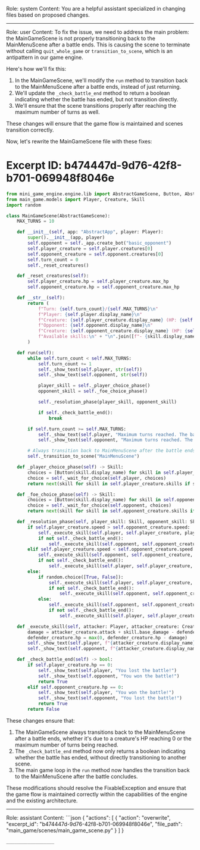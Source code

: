 Role: system
Content: You are a helpful assistant specialized in changing files based on proposed changes.
__________________
Role: user
Content: To fix the issue, we need to address the main problem: the MainGameScene is not properly transitioning back to the MainMenuScene after a battle ends. This is causing the scene to terminate without calling `quit_whole_game` or `transition_to_scene`, which is an antipattern in our game engine.

Here's how we'll fix this:

1. In the MainGameScene, we'll modify the `run` method to transition back to the MainMenuScene after a battle ends, instead of just returning.
2. We'll update the `_check_battle_end` method to return a boolean indicating whether the battle has ended, but not transition directly.
3. We'll ensure that the scene transitions properly after reaching the maximum number of turns as well.

These changes will ensure that the game flow is maintained and scenes transition correctly.

Now, let's rewrite the MainGameScene file with these fixes:

# Excerpt ID: b474447d-9d76-42f8-b701-069948f8046e
```python main_game/scenes/main_game_scene.py
from mini_game_engine.engine.lib import AbstractGameScene, Button, AbstractApp
from main_game.models import Player, Creature, Skill
import random

class MainGameScene(AbstractGameScene):
    MAX_TURNS = 10

    def __init__(self, app: "AbstractApp", player: Player):
        super().__init__(app, player)
        self.opponent = self._app.create_bot("basic_opponent")
        self.player_creature = self.player.creatures[0]
        self.opponent_creature = self.opponent.creatures[0]
        self.turn_count = 0
        self._reset_creatures()

    def _reset_creatures(self):
        self.player_creature.hp = self.player_creature.max_hp
        self.opponent_creature.hp = self.opponent_creature.max_hp

    def __str__(self):
        return (
            f"Turn: {self.turn_count}/{self.MAX_TURNS}\n"
            f"Player: {self.player.display_name}\n"
            f"Creature: {self.player_creature.display_name} (HP: {self.player_creature.hp}/{self.player_creature.max_hp})\n"
            f"Opponent: {self.opponent.display_name}\n"
            f"Creature: {self.opponent_creature.display_name} (HP: {self.opponent_creature.hp}/{self.opponent_creature.max_hp})\n"
            f"Available skills:\n" + "\n".join([f"- {skill.display_name}" for skill in self.player_creature.skills])
        )

    def run(self):
        while self.turn_count < self.MAX_TURNS:
            self.turn_count += 1
            self._show_text(self.player, str(self))
            self._show_text(self.opponent, str(self))

            player_skill = self._player_choice_phase()
            opponent_skill = self._foe_choice_phase()

            self._resolution_phase(player_skill, opponent_skill)

            if self._check_battle_end():
                break

        if self.turn_count >= self.MAX_TURNS:
            self._show_text(self.player, "Maximum turns reached. The battle ends in a draw!")
            self._show_text(self.opponent, "Maximum turns reached. The battle ends in a draw!")

        # Always transition back to MainMenuScene after the battle ends
        self._transition_to_scene("MainMenuScene")

    def _player_choice_phase(self) -> Skill:
        choices = [Button(skill.display_name) for skill in self.player_creature.skills]
        choice = self._wait_for_choice(self.player, choices)
        return next(skill for skill in self.player_creature.skills if skill.display_name == choice.display_name)

    def _foe_choice_phase(self) -> Skill:
        choices = [Button(skill.display_name) for skill in self.opponent_creature.skills]
        choice = self._wait_for_choice(self.opponent, choices)
        return next(skill for skill in self.opponent_creature.skills if skill.display_name == choice.display_name)

    def _resolution_phase(self, player_skill: Skill, opponent_skill: Skill):
        if self.player_creature.speed > self.opponent_creature.speed:
            self._execute_skill(self.player, self.player_creature, player_skill, self.opponent_creature)
            if not self._check_battle_end():
                self._execute_skill(self.opponent, self.opponent_creature, opponent_skill, self.player_creature)
        elif self.player_creature.speed < self.opponent_creature.speed:
            self._execute_skill(self.opponent, self.opponent_creature, opponent_skill, self.player_creature)
            if not self._check_battle_end():
                self._execute_skill(self.player, self.player_creature, player_skill, self.opponent_creature)
        else:
            if random.choice([True, False]):
                self._execute_skill(self.player, self.player_creature, player_skill, self.opponent_creature)
                if not self._check_battle_end():
                    self._execute_skill(self.opponent, self.opponent_creature, opponent_skill, self.player_creature)
            else:
                self._execute_skill(self.opponent, self.opponent_creature, opponent_skill, self.player_creature)
                if not self._check_battle_end():
                    self._execute_skill(self.player, self.player_creature, player_skill, self.opponent_creature)

    def _execute_skill(self, attacker: Player, attacker_creature: Creature, skill: Skill, defender_creature: Creature):
        damage = attacker_creature.attack + skill.base_damage - defender_creature.defense
        defender_creature.hp = max(0, defender_creature.hp - damage)
        self._show_text(self.player, f"{attacker_creature.display_name} used {skill.display_name} and dealt {damage} damage to {defender_creature.display_name}!")
        self._show_text(self.opponent, f"{attacker_creature.display_name} used {skill.display_name} and dealt {damage} damage to {defender_creature.display_name}!")

    def _check_battle_end(self) -> bool:
        if self.player_creature.hp == 0:
            self._show_text(self.player, "You lost the battle!")
            self._show_text(self.opponent, "You won the battle!")
            return True
        elif self.opponent_creature.hp == 0:
            self._show_text(self.player, "You won the battle!")
            self._show_text(self.opponent, "You lost the battle!")
            return True
        return False
```

These changes ensure that:

1. The MainGameScene always transitions back to the MainMenuScene after a battle ends, whether it's due to a creature's HP reaching 0 or the maximum number of turns being reached.
2. The `_check_battle_end` method now only returns a boolean indicating whether the battle has ended, without directly transitioning to another scene.
3. The main game loop in the `run` method now handles the transition back to the MainMenuScene after the battle concludes.

These modifications should resolve the FixableException and ensure that the game flow is maintained correctly within the capabilities of the engine and the existing architecture.
__________________
Role: assistant
Content: ```json
{
  "actions": [
    {
      "action": "overwrite",
      "excerpt_id": "b474447d-9d76-42f8-b701-069948f8046e",
      "file_path": "main_game/scenes/main_game_scene.py"
    }
  ]
}
```
__________________
